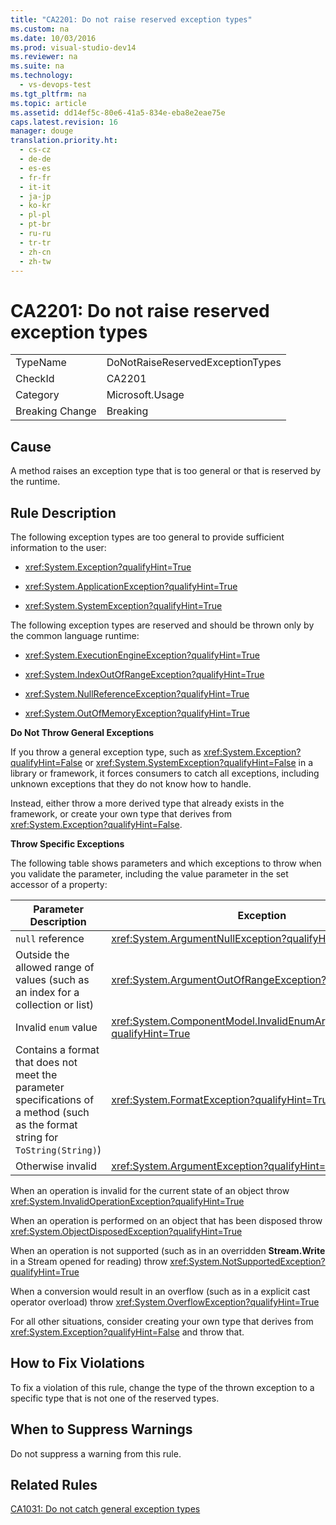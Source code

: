 ```yaml
---
title: "CA2201: Do not raise reserved exception types"
ms.custom: na
ms.date: 10/03/2016
ms.prod: visual-studio-dev14
ms.reviewer: na
ms.suite: na
ms.technology: 
  - vs-devops-test
ms.tgt_pltfrm: na
ms.topic: article
ms.assetid: dd14ef5c-80e6-41a5-834e-eba8e2eae75e
caps.latest.revision: 16
manager: douge
translation.priority.ht: 
  - cs-cz
  - de-de
  - es-es
  - fr-fr
  - it-it
  - ja-jp
  - ko-kr
  - pl-pl
  - pt-br
  - ru-ru
  - tr-tr
  - zh-cn
  - zh-tw
---
```

# CA2201: Do not raise reserved exception types
|||  
|-|-|  
|TypeName|DoNotRaiseReservedExceptionTypes|  
|CheckId|CA2201|  
|Category|Microsoft.Usage|  
|Breaking Change|Breaking|  
  
## Cause  
 A method raises an exception type that is too general or that is reserved by the runtime.  
  
## Rule Description  
 The following exception types are too general to provide sufficient information to the user:  
  
-   <xref:System.Exception?qualifyHint=True>  
  
-   <xref:System.ApplicationException?qualifyHint=True>  
  
-   <xref:System.SystemException?qualifyHint=True>  
  
 The following exception types are reserved and should be thrown only by the common language runtime:  
  
-   <xref:System.ExecutionEngineException?qualifyHint=True>  
  
-   <xref:System.IndexOutOfRangeException?qualifyHint=True>  
  
-   <xref:System.NullReferenceException?qualifyHint=True>  
  
-   <xref:System.OutOfMemoryException?qualifyHint=True>  
  
 **Do Not Throw General Exceptions**  
  
 If you throw a general exception type, such as <xref:System.Exception?qualifyHint=False> or <xref:System.SystemException?qualifyHint=False> in a library or framework, it forces consumers to catch all exceptions, including unknown exceptions that they do not know how to handle.  
  
 Instead, either throw a more derived type that already exists in the framework, or create your own type that derives from <xref:System.Exception?qualifyHint=False>.  
  
 **Throw Specific Exceptions**  
  
 The following table shows parameters and which exceptions to throw when you validate the parameter, including the value parameter in the set accessor of a property:  
  
|Parameter Description|Exception|  
|---------------------------|---------------|  
|`null` reference|<xref:System.ArgumentNullException?qualifyHint=True>|  
|Outside the allowed range of values (such as an index for a collection or list)|<xref:System.ArgumentOutOfRangeException?qualifyHint=True>|  
|Invalid `enum` value|<xref:System.ComponentModel.InvalidEnumArgumentException?qualifyHint=True>|  
|Contains a format that does not meet the parameter specifications of a method (such as the format string for `ToString(String)`)|<xref:System.FormatException?qualifyHint=True>|  
|Otherwise invalid|<xref:System.ArgumentException?qualifyHint=True>|  
  
 When an operation is invalid for the current state of an object    throw <xref:System.InvalidOperationException?qualifyHint=True>  
  
 When an operation is performed on an object that has been disposed    throw <xref:System.ObjectDisposedException?qualifyHint=True>  
  
 When an operation is not supported (such as in an overridden **Stream.Write** in a Stream opened for reading)    throw <xref:System.NotSupportedException?qualifyHint=True>  
  
 When a conversion would result in an overflow (such as in a explicit cast operator overload)    throw <xref:System.OverflowException?qualifyHint=True>  
  
 For all other situations, consider creating your own type that derives from <xref:System.Exception?qualifyHint=False> and throw that.  
  
## How to Fix Violations  
 To fix a violation of this rule, change the type of the thrown exception to a specific type that is not one of the reserved types.  
  
## When to Suppress Warnings  
 Do not suppress a warning from this rule.  
  
## Related Rules  
 [CA1031: Do not catch general exception types](../VS_IDE/CA1031--Do-not-catch-general-exception-types.md)